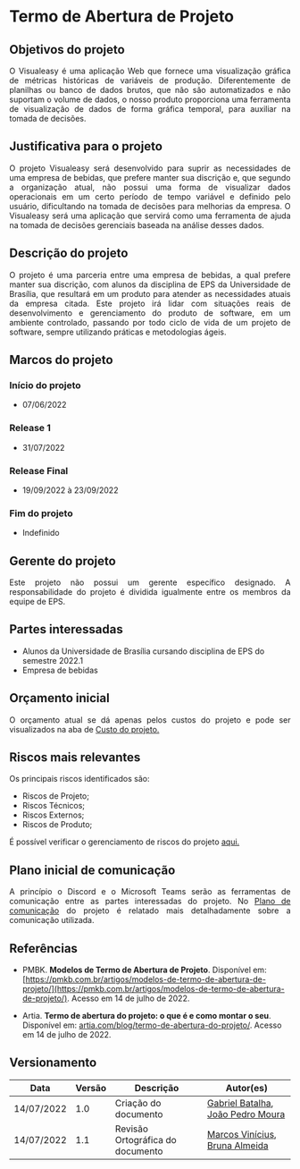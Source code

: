 # Termo de Abertura de Projeto


## Objetivos do projeto

<p align="justify">O Visualeasy é uma aplicação Web que fornece uma visualização gráfica de métricas históricas de variáveis de produção. Diferentemente de planilhas ou banco de dados brutos, que não são automatizados e não suportam o volume de dados, o nosso produto proporciona uma ferramenta de visualização de dados de forma gráfica temporal, para auxiliar na tomada de decisões.</p>

## Justificativa para o projeto

<p align="justify">O projeto Visualeasy será desenvolvido para suprir as necessidades de uma empresa de bebidas, que prefere manter sua discrição e, que segundo a organização atual, não possui uma forma de visualizar dados operacionais em um certo período de tempo variável e definido pelo usuário, dificultando na tomada de decisões para melhorias da empresa. O Visualeasy será uma aplicação que servirá como uma ferramenta de ajuda na tomada de decisões gerenciais baseada na análise desses dados.</p>

## Descrição do projeto

<p align="justify">O projeto é uma parceria entre uma empresa de bebidas, a qual prefere manter sua discrição, com alunos da disciplina de EPS da Universidade de Brasília, que resultará em um produto para atender as necessidades atuais da empresa citada. Este projeto irá lidar com situações reais de desenvolvimento e gerenciamento do produto de software, em um ambiente controlado, passando por todo ciclo de vida de um projeto de software, sempre utilizando práticas e metodologias ágeis.</p>

## Marcos do projeto

### Início do projeto
+ 07/06/2022
### Release 1
+ 31/07/2022
### Release Final
+ 19/09/2022 à 23/09/2022
### Fim do projeto
+ Indefinido

## Gerente do projeto

<p align="justify">Este projeto não possui um gerente específico designado. A responsabilidade do projeto é dividida igualmente entre os membros da equipe de EPS.</p>

## Partes interessadas

+ Alunos da Universidade de Brasília cursando disciplina de EPS do semestre 2022.1
+ Empresa de bebidas

## Orçamento inicial

<p align="justify">O orçamento atual se dá apenas pelos custos do projeto e pode ser visualizados na aba de <a href=../custo>Custo do projeto.</a></p>

## Riscos mais relevantes

<p align="justify">Os principais riscos identificados são:</p>

+ Riscos de Projeto;
+ Riscos Técnicos;
+ Riscos Externos;
+ Riscos de Produto;

<p align="justify">É possível verificar o gerenciamento de riscos do projeto <a href=../risco>aqui.</a></p>

## Plano inicial de comunicação

<p align="justify">A princípio o Discord e o Microsoft Teams serão as ferramentas de comunicação entre as partes interessadas do projeto. No <a href=../plano-comunicacao>Plano de comunicação</a> do projeto é relatado mais detalhadamente sobre a comunicação utilizada.</p>

## Referências

+ PMBK. <b>Modelos de Termo de Abertura de Projeto</b>. Disponível em: [https://pmkb.com.br/artigos/modelos-de-termo-de-abertura-de-projeto/](https://pmkb.com.br/artigos/modelos-de-termo-de-abertura-de-projeto/). Acesso em 14 de julho de 2022.

+ Artia. <b>Termo de abertura do projeto: o que é e como montar o seu</b>. Disponível em: [artia.com/blog/termo-de-abertura-do-projeto/](https://artia.com/blog/termo-de-abertura-do-projeto/). Acesso em 14 de julho de 2022.


## Versionamento

| Data | Versão | Descrição | Autor(es) |
|------|------|------|------|
|14/07/2022|1.0|Criação do documento|[Gabriel Batalha](https://github.com/Gabriel-Azevedo-Batalha), [João Pedro Moura](https://github.com/Joao-Pedro-Moura)|
|14/07/2022|1.1|Revisão Ortográfica do documento| [Marcos Vinícius](https://github.com/marcos-mv), [Bruna Almeida](https://github.com/brunaalmeidasantos)|